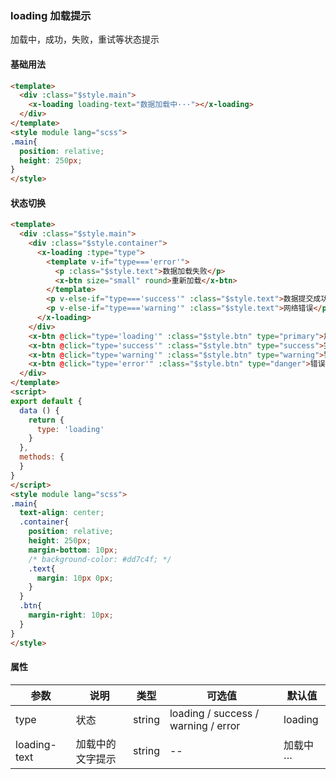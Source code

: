 ### loading 加载提示
加载中，成功，失败，重试等状态提示

#### 基础用法
```html
<template>
  <div :class="$style.main">
    <x-loading loading-text="数据加载中···"></x-loading>
  </div>
</template>
<style module lang="scss">
.main{
  position: relative;
  height: 250px;
}
</style>
```

#### 状态切换
```html
<template>
  <div :class="$style.main">
    <div :class="$style.container">
      <x-loading :type="type">
        <template v-if="type==='error'">
          <p :class="$style.text">数据加载失败</p>
          <x-btn size="small" round>重新加载</x-btn>
        </template>
        <p v-else-if="type==='success'" :class="$style.text">数据提交成功</p>
        <p v-else-if="type==='warning'" :class="$style.text">网络错误</p>
      </x-loading>
    </div>
    <x-btn @click="type='loading'" :class="$style.btn" type="primary">加载 状态</x-btn>
    <x-btn @click="type='success'" :class="$style.btn" type="success">完成 状态</x-btn>
    <x-btn @click="type='warning'" :class="$style.btn" type="warning">警告 状态</x-btn>
    <x-btn @click="type='error'" :class="$style.btn" type="danger">错误 状态</x-btn>
  </div>
</template>
<script>
export default {
  data () {
    return {
      type: 'loading'
    }
  },
  methods: {
  }
}
</script>
<style module lang="scss">
.main{
  text-align: center;
  .container{
    position: relative;
    height: 250px;
    margin-bottom: 10px;
    /* background-color: #dd7c4f; */
    .text{
      margin: 10px 0px;
    }
  }
  .btn{
    margin-right: 10px;
  }
}
</style>
```

#### 属性
| 参数      | 说明    | 类型      | 可选值       | 默认值   |
|---------- |-------- |---------- |-------------  |-------- |
| type     | 状态   | string  |   loading / success / warning / error |    loading     |
| loading-text     | 加载中的文字提示   | string  |   --  |    加载中···     |
